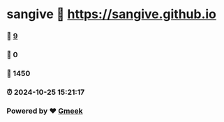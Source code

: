# sangive :link: https://sangive.github.io 
### :page_facing_up: [9](https://sangive.github.io/tag.html) 
### :speech_balloon: 0 
### :hibiscus: 1450 
### :alarm_clock: 2024-10-25 15:21:17 
### Powered by :heart: [Gmeek](https://github.com/Meekdai/Gmeek)
